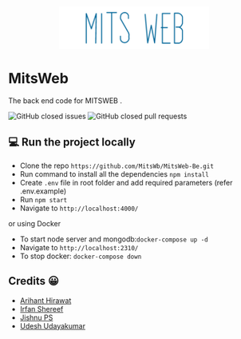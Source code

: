<p align="center"><img src="https://raw.githubusercontent.com/arihant-2310/.github-images/main/logo.png"></p>

# MitsWeb

The back end code for MITSWEB .

![GitHub closed issues](https://img.shields.io/github/issues-closed/MitsWb/MitsWeb-Be?style=flat)
![GitHub closed pull requests](https://img.shields.io/github/issues-pr-closed/MitsWb/MitsWeb-Be?color=green?style=flat)

## 💻 Run the project locally

- Clone the repo `https://github.com/MitsWb/MitsWeb-Be.git`
- Run command to install all the dependencies `npm install`
- Create `.env` file in root folder and add required parameters (refer .env.example)
- Run `npm start`
- Navigate to `http://localhost:4000/`

or using Docker

- To start node server and mongodb:`docker-compose up -d`
- Navigate to `http://localhost:2310/`
- To stop docker: `docker-compose down`

## Credits 😀

- [Arihant Hirawat](https://github.com/arihant-2310)
- [Irfan Shereef](https://github.com/irfan-123)
- [Jishnu PS](https://github.com/psjishnu)
- [Udesh Udayakumar](https://github.com/pilotudesh)
